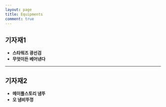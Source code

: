 ```yaml
---
layout: page
title: Equipments
comment: true
---
```


## 기자재1

- **스타워즈 광선검**  
- **무엇이든 베어낸다**

--- 

## 기자재2

- **메이플스토리 냄뚜**
- **오 냄비뚜껑**

